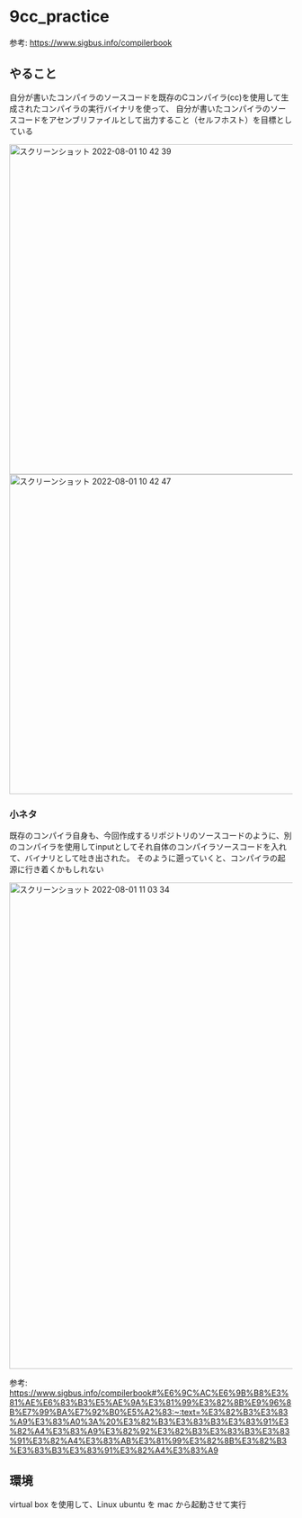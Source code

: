 # 9cc_practice

参考: https://www.sigbus.info/compilerbook

## やること

自分が書いたコンパイラのソースコードを既存のCコンパイラ(cc)を使用して生成されたコンパイラの実行バイナリを使って、
自分が書いたコンパイラのソースコードをアセンブリファイルとして出力すること（セルフホスト）を目標としている

<img width="586" alt="スクリーンショット 2022-08-01 10 42 39" src="https://user-images.githubusercontent.com/16571394/182056658-4a674cd8-9973-4bdb-bbd3-cfef9d8b42e0.png">

<img width="568" alt="スクリーンショット 2022-08-01 10 42 47" src="https://user-images.githubusercontent.com/16571394/182056662-e90ea5db-1016-4725-9375-3cddacc4f7b9.png">

### 小ネタ 

既存のコンパイラ自身も、今回作成するリポジトリのソースコードのように、別のコンパイラを使用してinputとしてそれ自体のコンパイラソースコードを入れて、バイナリとして吐き出された。
そのように遡っていくと、コンパイラの起源に行き着くかもしれない

<img width="864" alt="スクリーンショット 2022-08-01 11 03 34" src="https://user-images.githubusercontent.com/16571394/182058458-06512d3b-08f8-4116-889e-26deffd7caf1.png">

参考: https://www.sigbus.info/compilerbook#%E6%9C%AC%E6%9B%B8%E3%81%AE%E6%83%B3%E5%AE%9A%E3%81%99%E3%82%8B%E9%96%8B%E7%99%BA%E7%92%B0%E5%A2%83:~:text=%E3%82%B3%E3%83%A9%E3%83%A0%3A%20%E3%82%B3%E3%83%B3%E3%83%91%E3%82%A4%E3%83%A9%E3%82%92%E3%82%B3%E3%83%B3%E3%83%91%E3%82%A4%E3%83%AB%E3%81%99%E3%82%8B%E3%82%B3%E3%83%B3%E3%83%91%E3%82%A4%E3%83%A9




## 環境

virtual box を使用して、Linux ubuntu を mac から起動させて実行
